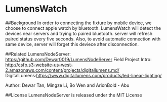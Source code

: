 # LumensWatch

##Background 
In order to connecting the fixture by mobile device, we choose to connect apple watch by bluetooth. LumensWatch will detect the devices
near servers and trying to paired bluetooth. server will refresh paired status every five seconds. Also, to avoid automatic connection
with same device, server will forget this deviece after disconnection. 


##Related
LumensNodeServer: https://github.com/Dewar0019/LumensNodeServer
Field Project Intro: http://csfp.s3-website-us-west-2.amazonaws.com/content/projects/digitallumens.md/
DigitalLumens:https://www.digitallumens.com/products/led-linear-lighting/

Author: Dewar Tan, Mingze Li, Bo Wen and ArionBold - Abu

##License
LumensNodeServer is released under the MIT License
